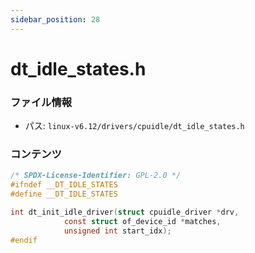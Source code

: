 ```yaml
---
sidebar_position: 28
---
```

# dt_idle_states.h

### ファイル情報

- パス: `linux-v6.12/drivers/cpuidle/dt_idle_states.h`

### コンテンツ

```h
/* SPDX-License-Identifier: GPL-2.0 */
#ifndef __DT_IDLE_STATES
#define __DT_IDLE_STATES

int dt_init_idle_driver(struct cpuidle_driver *drv,
			const struct of_device_id *matches,
			unsigned int start_idx);
#endif

```
